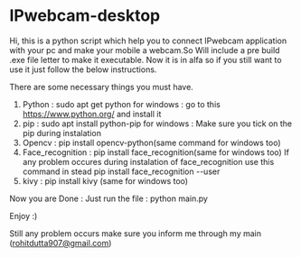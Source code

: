 # IPwebcam-desktop
Hi, this is a python script which help you to connect IPwebcam application with your pc and make your mobile a webcam.So 
Will include a pre build .exe file letter to make it executable. Now it is in alfa so if you still want to use it just 
follow the below instructions. 

There are some necessary things you must have.
1. Python : sudo apt get python 
        for windows : go to this https://www.python.org/ and install it
2. pip : sudo apt install python-pip
        for windows : Make sure you tick on the pip during instalation
3. Opencv : pip install opencv-python(same command for windows too)
4. Face_recognition : pip install face_recognition(same for windows too)
    If any problem occures during instalation of face_recognition use this command in stead
    pip install face_recognition --user
5. kivy : pip install kivy (same for windows too)

Now you are Done : 
Just run the file : python main.py

Enjoy :)

Still any problem occurs make sure you inform me through my main (rohitdutta907@gmail.com)
